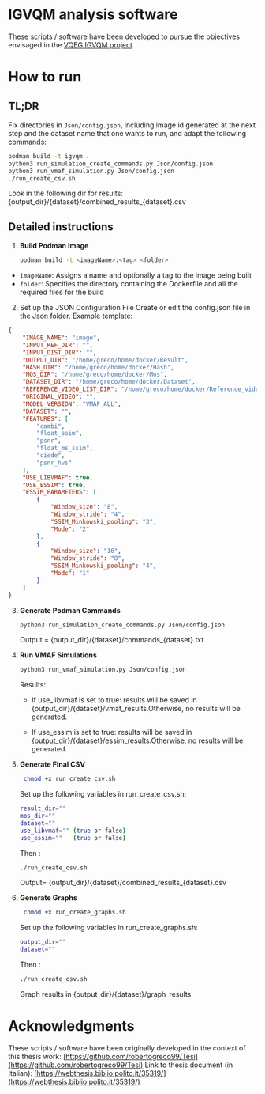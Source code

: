 # IGVQM analysis software

These scripts / software have been developed to pursue the objectives envisaged in the [VQEG IGVQM project](https://vqegjeg.github.io/jeg-hybrid/igvqm).

# How to run

## TL;DR

Fix directories in `Json/config.json`, including image id generated at the next step and the dataset name that one wants to run, and adapt the following commands:
   ```bash
   podman build -t igvqm .
   python3 run_simulation_create_commands.py Json/config.json
   python3 run_vmaf_simulation.py Json/config.json
   ./run_create_csv.sh
   ```

Look in the following dir for results: {output_dir}/{dataset}/combined_results_{dataset}.csv

## Detailed instructions

1. **Build Podman Image**  
   ```bash
   podman build -t <imageName>:<tag> <folder>   
    ```
- `imageName`:  Assigns a name and optionally a tag to the image being built
- `folder`: Specifies the directory containing the Dockerfile and all the required files for the build
  
2. Set up the JSON Configuration File
Create or edit the config.json file in the Json folder.
Example template:
```json
{
    "IMAGE_NAME": "image",
    "INPUT_REF_DIR": "",
    "INPUT_DIST_DIR": "",
    "OUTPUT_DIR": "/home/greco/home/docker/Result",
    "HASH_DIR": "/home/greco/home/docker/Hash",
    "MOS_DIR": "/home/greco/home/docker/Mos",
    "DATASET_DIR": "/home/greco/home/docker/Dataset",
    "REFERENCE_VIDEO_LIST_DIR": "/home/greco/home/docker/Reference_video_list_dir",
    "ORIGINAL_VIDEO": "",
    "MODEL_VERSION": "VMAF_ALL",
    "DATASET": "",
    "FEATURES": [
        "cambi",
        "float_ssim",
        "psnr",
        "float_ms_ssim",
        "ciede",
        "psnr_hvs"
    ],
    "USE_LIBVMAF": true,
    "USE_ESSIM": true,
    "ESSIM_PARAMETERS": [
        {
            "Window_size": "8",
            "Window_stride": "4",
            "SSIM_Minkowski_pooling": "3",
            "Mode": "2"
        },
        {
            "Window_size": "16",
            "Window_stride": "8",
            "SSIM_Minkowski_pooling": "4",
            "Mode": "1"
        }
    ]
}
```

3. **Generate Podman Commands**  
   ```bash
   python3 run_simulation_create_commands.py Json/config.json
   ```
   Output = {output_dir}/{dataset}/commands_{dataset}.txt

3. **Run VMAF Simulations** 
   ```bash
   python3 run_vmaf_simulation.py Json/config.json
   ```
   Results:

    - If use_libvmaf is set to true: results will be saved in {output_dir}/{dataset}/vmaf_results.Otherwise, no results will be generated.

    - If use_essim is set to true: results will be saved in {output_dir}/{dataset}/essim_results.Otherwise, no results will be generated.

4. **Generate Final CSV**  



   ```bash
    chmod +x run_create_csv.sh
   ```
    Set up the following variables in run_create_csv.sh:

    ```bash
    result_dir=""
    mos_dir=""
    dataset=""
    use_libvmaf="" (true or false)
    use_essim=""   (true or false)
    ```
    Then :
    ```bash
    ./run_create_csv.sh
    ```
   Output= {output_dir}/{dataset}/combined_results_{dataset}.csv


5. **Generate Graphs**  
   ```bash
    chmod +x run_create_graphs.sh
   ```
   Set up the following variables in run_create_graphs.sh:

    ```bash
    output_dir=""
    dataset=""
    ```
    Then :
    ```bash
    ./run_create_csv.sh
    ```
   Graph results in {output_dir}/{dataset}/graph_results

# Acknowledgments

These scripts / software have been originally developed in the context of this thesis work: [https://github.com/robertogreco99/Tesi](https://github.com/robertogreco99/Tesi)
Link to thesis document (in Italian): [https://webthesis.biblio.polito.it/35319/](https://webthesis.biblio.polito.it/35319/)
